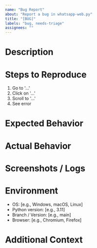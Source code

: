 ```yaml
---
name: "Bug Report"
about: "Report a bug in whatsapp-web.py"
title: "[BUG]"
labels: "bug, needs-triage"
assignees: ""
---
```


# Description

<!-- Provide a clear and concise description of the bug. -->

# Steps to Reproduce

<!-- Step-by-step instructions to reproduce the bug. -->
1. Go to '...'
2. Click on '...'
3. Scroll to '...'
4. See error

# Expected Behavior

<!-- Describe what you expected to happen. -->

# Actual Behavior

<!-- Describe what actually happened. -->

# Screenshots / Logs

<!-- Optional, include screenshots or logs to help explain the issue. -->

# Environment

- OS: [e.g., Windows, macOS, Linux]
- Python version: [e.g., 3.11]
- Branch / Version: [e.g., main]
- Browser: [e.g., Chromium, Firefox]

# Additional Context

<!-- Add any other context about the bug here. -->